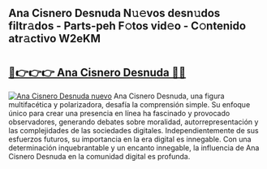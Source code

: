 ## Ana Cisnero Desnuda N𝚞𝚎vos desn𝚞dos filtr𝚊dos - Parts-peh F𝚘tos vid𝚎o - C𝚘ntenido atr𝚊ctivo W2eKM

# <h2><a href="http://mbcgr3.tromn.icu/?c=Ana+Cisnero+Desnuda">🔗👉👉👉 Ana Cisnero Desnuda 🔗🔗</a></h2>

[![Ana Cisnero Desnuda nuevo](https://i.imgur.com/pEAQMta.gif)](http://mbcgr3.tromn.icu/?c=Ana+Cisnero+Desnuda)
Ana Cisnero Desnuda, una figura multifacética y polarizadora, desafía la comprensión simple. Su enfoque único para crear una presencia en línea ha fascinado y provocado observadores, generando debates sobre moralidad, autorrepresentación y las complejidades de las sociedades digitales. Independientemente de sus esfuerzos futuros, su importancia en la era digital es innegable. Con una determinación inquebrantable y un encanto innegable, la influencia de Ana Cisnero Desnuda en la comunidad digital es profunda.
